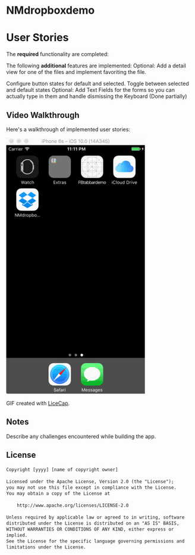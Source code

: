 # NMdropboxdemo

# User Stories
The **required** functionality  are completed:

The following **additional** features are implemented:
Optional: Add a detail view for one of the files and implement favoriting the file.

Configure button states for default and selected.
Toggle between selected and default states
Optional: Add Text Fields for the forms so you can actually type in them and handle dismissing the Keyboard (Done partially)



## Video Walkthrough 

Here's a walkthrough of implemented user stories:

![NMDropboxdemo gif](NMDropboxdemo.gif)

GIF created with [LiceCap](http://www.cockos.com/licecap/).

## Notes

Describe any challenges encountered while building the app.

## License

    Copyright [yyyy] [name of copyright owner]

    Licensed under the Apache License, Version 2.0 (the "License");
    you may not use this file except in compliance with the License.
    You may obtain a copy of the License at

        http://www.apache.org/licenses/LICENSE-2.0

    Unless required by applicable law or agreed to in writing, software
    distributed under the License is distributed on an "AS IS" BASIS,
    WITHOUT WARRANTIES OR CONDITIONS OF ANY KIND, either express or implied.
    See the License for the specific language governing permissions and
    limitations under the License.
